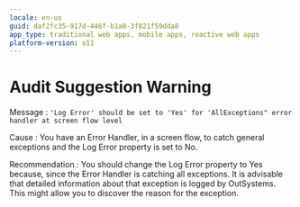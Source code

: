 ```yaml
---
locale: en-us
guid: daf2fc35-917d-446f-b1a8-3f821f59dda8
app_type: traditional web apps, mobile apps, reactive web apps
platform-version: o11
---
```


# Audit Suggestion Warning

Message
:   `'Log Error' should be set to 'Yes' for 'AllExceptions" error handler at screen flow level`

Cause
:   You have an Error Handler, in a screen flow, to catch general exceptions and the Log Error property is set to No.

Recommendation
:   You should change the Log Error property to Yes because, since the Error Handler is catching all exceptions. It is advisable that detailed information about that exception is logged by OutSystems. This might allow you to discover the reason for the exception.
